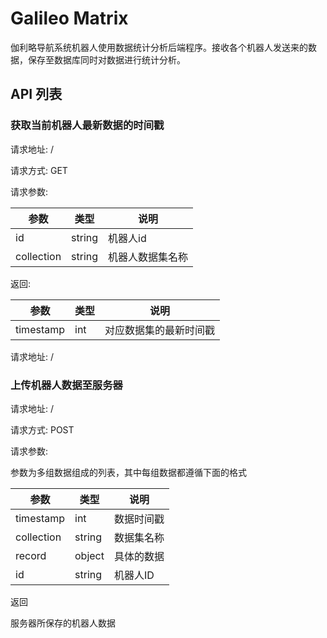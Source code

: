 # Galileo Matrix

伽利略导航系统机器人使用数据统计分析后端程序。接收各个机器人发送来的数据，保存至数据库同时对数据进行统计分析。

## API 列表

### 获取当前机器人最新数据的时间戳

请求地址: /

请求方式: GET

请求参数:

|参数|类型|说明|
|--|--|--|
|id|string|机器人id|
|collection|string|机器人数据集名称|

返回:

|参数|类型|说明|
|--|--|--|
|timestamp|int|对应数据集的最新时间戳|

请求地址: /

### 上传机器人数据至服务器

请求地址: /

请求方式: POST

请求参数:

参数为多组数据组成的列表，其中每组数据都遵循下面的格式

|参数|类型|说明|
|--|--|--|
|timestamp|int|数据时间戳|
|collection|string|数据集名称|
|record|object|具体的数据|
|id|string|机器人ID|

返回

服务器所保存的机器人数据
